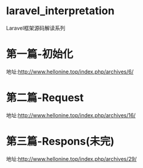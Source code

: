 # laravel_interpretation
Laravel框架源码解读系列

# 第一篇-初始化
地址:http://www.hellonine.top/index.php/archives/6/

# 第二篇-Request
地址:http://www.hellonine.top/index.php/archives/16/

# 第三篇-Respons(未完)
地址:http://www.hellonine.top/index.php/archives/29/
